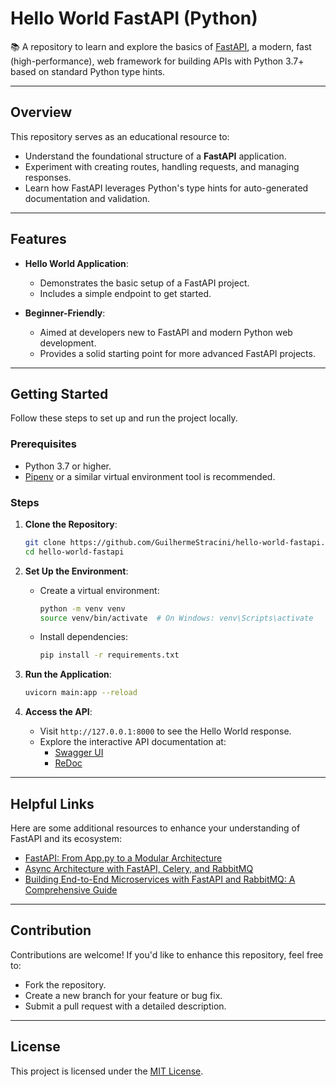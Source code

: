 # Hello World FastAPI (Python)

📚 A repository to learn and explore the basics of [FastAPI](https://fastapi.tiangolo.com/), a modern, fast (high-performance), web framework for building APIs with Python 3.7+ based on standard Python type hints.

---

## Overview

This repository serves as an educational resource to:

- Understand the foundational structure of a **FastAPI** application.
- Experiment with creating routes, handling requests, and managing responses.
- Learn how FastAPI leverages Python's type hints for auto-generated documentation and validation.

---

## Features

- **Hello World Application**:
  - Demonstrates the basic setup of a FastAPI project.
  - Includes a simple endpoint to get started.

- **Beginner-Friendly**:
  - Aimed at developers new to FastAPI and modern Python web development.
  - Provides a solid starting point for more advanced FastAPI projects.

---

## Getting Started

Follow these steps to set up and run the project locally.

### Prerequisites

- Python 3.7 or higher.
- [Pipenv](https://pipenv.pypa.io/en/latest/) or a similar virtual environment tool is recommended.

### Steps

1. **Clone the Repository**:
   ```bash
   git clone https://github.com/GuilhermeStracini/hello-world-fastapi.git
   cd hello-world-fastapi
   ```

2. **Set Up the Environment**:
   - Create a virtual environment:
     ```bash
     python -m venv venv
     source venv/bin/activate  # On Windows: venv\Scripts\activate
     ```
   - Install dependencies:
     ```bash
     pip install -r requirements.txt
     ```

3. **Run the Application**:
   ```bash
   uvicorn main:app --reload
   ```

4. **Access the API**:
   - Visit `http://127.0.0.1:8000` to see the Hello World response.
   - Explore the interactive API documentation at:
     - [Swagger UI](http://127.0.0.1:8000/docs)
     - [ReDoc](http://127.0.0.1:8000/redoc)

---

## Helpful Links

Here are some additional resources to enhance your understanding of FastAPI and its ecosystem:

- [FastAPI: From App.py to a Modular Architecture](https://towardsdev.com/fastapi-from-app-py-to-a-modular-architecture-54ca9e0044eb)
- [Async Architecture with FastAPI, Celery, and RabbitMQ](https://medium.com/cuddle-ai/async-architecture-with-fastapi-celery-and-rabbitmq-c7d029030377)
- [Building End-to-End Microservices with FastAPI and RabbitMQ: A Comprehensive Guide](https://snimkar1905.medium.com/building-microservices-with-fastapi-and-rabbitmq-part1-1104dbd4ad96)

---

## Contribution

Contributions are welcome! If you'd like to enhance this repository, feel free to:
- Fork the repository.
- Create a new branch for your feature or bug fix.
- Submit a pull request with a detailed description.

---

## License

This project is licensed under the [MIT License](LICENSE).
